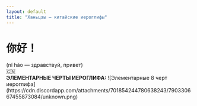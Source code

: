 ```yaml
---
layout: default
title: "Ханьцзы — китайские иероглифы"
---
```


<h1><b>你好！</b></h1>
(nǐ hǎo — здравствуй, привет)
<br>🇨🇳
<br><b>ЭЛЕМЕНТАРНЫЕ ЧЕРТЫ ИЕРОГЛИФА:</b>
![Элементарные 8 черт иероглифа](https://cdn.discordapp.com/attachments/701854244780638243/790330667455873084/unknown.png)
